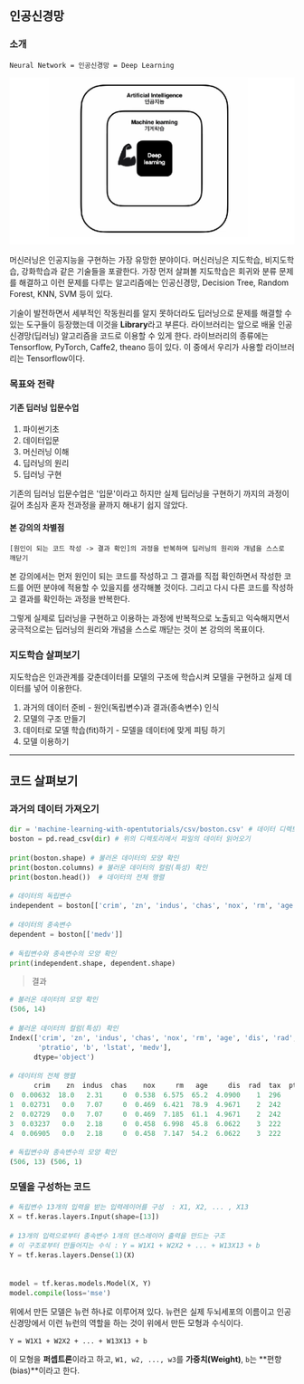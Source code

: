 ## 인공신경망 

### 소개

```
Neural Network = 인공신경망 = Deep Learning
```

![AI ML DL relation](img/tensorflow-1/ai-ml-dl.png)

머신러닝은 인공지능을 구현하는 가장 유망한 분야이다. 머신러닝은 지도학습, 비지도학습, 강화학습과 같은 기술들을 포괄한다. 가장 먼저 살펴볼 지도학습은 회귀와 분류 문제를 해결하고 이런 문제를 다루는 알고리즘에는 인공신경망, Decision Tree, Random Forest, KNN, SVM 등이 있다.

기술이 발전하면서 세부적인 작동원리를 알지 못하더라도 딥러닝으로 문제를 해결할 수 있는 도구들이 등장했는데 이것을 **Library**라고 부른다. 라이브러리는 앞으로 배울 인공신경망(딥러닝) 알고리즘을 코드로 이용할 수 있게 한다. 라이브러리의 종류에는 Tensorflow, PyTorch, Caffe2, theano 등이 있다. 이 중에서 우리가 사용할 라이브러리는 Tensorflow이다.

### 목표와 전략

#### 기존 딥러닝 입문수업 

1. 파이썬기초
2. 데이터입문
3. 머신러닝 이해
4. 딥러닝의 원리
5. 딥러닝 구현

기존의 딥러닝 입문수업은 '입문'이라고 하지만 실제 딥러닝을 구현하기 까지의 과정이 길어 초심자 혼자 전과정을 끝까지 해내기 쉽지 않았다.

#### 본 강의의 차별점

```
[원인이 되는 코드 작성 -> 결과 확인]의 과정을 반복하며 딥러닝의 원리와 개념을 스스로 깨닫기
```

본 강의에서는 먼저 원인이 되는 코드를 작성하고 그 결과를 직접 확인하면서 작성한 코드를 어떤 분야에 적용할 수 있을지를 생각해볼 것이다. 그리고 다시 다른 코드를 작성하고 결과를 확인하는 과정을 반복한다. 

그렇게 실제로 딥러닝을 구현하고 이용하는 과정에 반복적으로 노출되고 익숙해지면서 궁극적으로는 딥러닝의 원리와 개념을 스스로 깨닫는 것이 본 강의의 목표이다.

### 지도학습 살펴보기

지도학습은 인과관계를 갖춘데이터를 모델의 구조에 학습시켜 모델을 구현하고 실제 데이터를 넣어 이용한다.

1. 과거의 데이터 준비 - 원인(독립변수)과 결과(종속변수) 인식
2. 모델의 구조 만들기
3. 데이터로 모델 학습(fit)하기 - 모델을 데이터에 맞게 피팅 하기
4. 모델 이용하기

---

## 코드 살펴보기

### 과거의 데이터 가져오기

```python
dir = 'machine-learning-with-opentutorials/csv/boston.csv' # 데이터 디렉토리
boston = pd.read_csv(dir) # 위의 디렉토리에서 파일의 데이터 읽어오기

print(boston.shape) # 불러온 데이터의 모양 확인
print(boston.columns) # 불러운 데이터의 컬럼(특성) 확인
print(boston.head())  # 데이터의 전체 행렬

# 데이터의 독립변수
independent = boston[['crim', 'zn', 'indus', 'chas', 'nox', 'rm', 'age', 'dis', 'rad', 'tax', 'ptratio', 'b', 'lstat']]

# 데이터의 종속변수
dependent = boston[['medv']]

# 독립변수와 종속변수의 모양 확인
print(independent.shape, dependent.shape)
```

> 결과

```python
# 불러온 데이터의 모양 확인
(506, 14)

# 불러운 데이터의 컬럼(특성) 확인
Index(['crim', 'zn', 'indus', 'chas', 'nox', 'rm', 'age', 'dis', 'rad', 'tax',
       'ptratio', 'b', 'lstat', 'medv'],
      dtype='object')

# 데이터의 전체 행렬
      crim    zn  indus  chas    nox     rm   age     dis  rad  tax  ptratio       b  lstat  medv
0  0.00632  18.0   2.31     0  0.538  6.575  65.2  4.0900    1  296     15.3  396.90   4.98  24.0
1  0.02731   0.0   7.07     0  0.469  6.421  78.9  4.9671    2  242     17.8  396.90   9.14  21.6
2  0.02729   0.0   7.07     0  0.469  7.185  61.1  4.9671    2  242     17.8  392.83   4.03  34.7
3  0.03237   0.0   2.18     0  0.458  6.998  45.8  6.0622    3  222     18.7  394.63   2.94  33.4
4  0.06905   0.0   2.18     0  0.458  7.147  54.2  6.0622    3  222     18.7  396.90   5.33  36.2

# 독립변수와 종속변수의 모양 확인
(506, 13) (506, 1)
```

### 모델을 구성하는 코드

```python
# 독립변수 13개의 입력을 받는 입력레이어를 구성  : X1, X2, ... , X13
X = tf.keras.layers.Input(shape=[13])

# 13개의 입력으로부터 종속변수 1개의 덴스레이어 출력을 만드는 구조
# 이 구조로부터 만들어지는 수식 : Y = W1X1 + W2X2 + ... + W13X13 + b
Y = tf.keras.layers.Dense(1)(X)


model = tf.keras.models.Model(X, Y)
model.compile(loss='mse')
```

위에서 만든 모델은 뉴런 하나로 이루어져 있다. 뉴런은 실제 두뇌세포의 이름이고 인공신경망에서 이런 뉴런의 역할을 하는 것이 위에서 만든 모형과 수식이다.

```
Y = W1X1 + W2X2 + ... + W13X13 + b
```

이 모형을 **퍼셉트론**이라고 하고, `W1, w2, ..., w3`를 **가중치(Weight)**, `b`는 **편향(bias)**이라고 한다.

